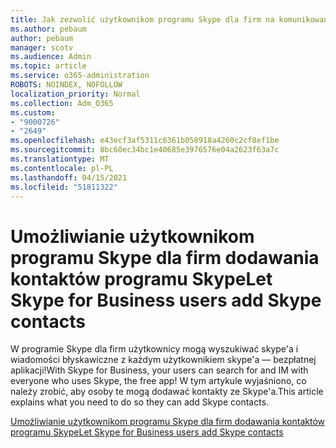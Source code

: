 ```yaml
---
title: Jak zezwolić użytkownikom programu Skype dla firm na komunikowanie się z użytkownikami programu Skype
ms.author: pebaum
author: pebaum
manager: scotv
ms.audience: Admin
ms.topic: article
ms.service: o365-administration
ROBOTS: NOINDEX, NOFOLLOW
localization_priority: Normal
ms.collection: Adm_O365
ms.custom:
- "9000726"
- "2649"
ms.openlocfilehash: e43ecf3af5311c6361b058918a4260c2cf8ef1be
ms.sourcegitcommit: 8bc60ec34bc1e40685e3976576e04a2623f63a7c
ms.translationtype: MT
ms.contentlocale: pl-PL
ms.lasthandoff: 04/15/2021
ms.locfileid: "51811322"
---
```

# <a name="let-skype-for-business-users-add-skype-contacts"></a><span data-ttu-id="fe8fa-102">Umożliwianie użytkownikom programu Skype dla firm dodawania kontaktów programu Skype</span><span class="sxs-lookup"><span data-stu-id="fe8fa-102">Let Skype for Business users add Skype contacts</span></span>

<span data-ttu-id="fe8fa-103">W programie Skype dla firm użytkownicy mogą wyszukiwać skype'a i wiadomości błyskawiczne z każdym użytkownikiem skype'a — bezpłatnej aplikacji!</span><span class="sxs-lookup"><span data-stu-id="fe8fa-103">With Skype for Business, your users can search for and IM with everyone who uses Skype, the free app!</span></span> <span data-ttu-id="fe8fa-104">W tym artykule wyjaśniono, co należy zrobić, aby osoby te mogą dodawać kontakty ze Skype'a.</span><span class="sxs-lookup"><span data-stu-id="fe8fa-104">This article explains what you need to do so they can add Skype contacts.</span></span>

[<span data-ttu-id="fe8fa-105">Umożliwianie użytkownikom programu Skype dla firm dodawania kontaktów programu Skype</span><span class="sxs-lookup"><span data-stu-id="fe8fa-105">Let Skype for Business users add Skype contacts</span></span>](https://docs.microsoft.com/skypeforbusiness/set-up-skype-for-business-online/let-skype-for-business-users-add-skype-contacts)